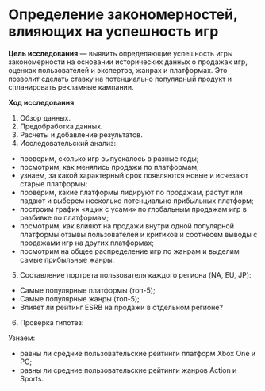 # Определение закономерностей, влияющих на успешность игр


**Цель исследования** — выявить определяющие успешность игры закономерности на основании исторических данных о продажах игр, оценках пользователей и экспертов, жанрах и платформах. Это позволит сделать ставку на потенциально популярный продукт и спланировать рекламные кампании.

**Ход исследования**

1. Обзор данных.
2. Предобработка данных.
3. Расчеты и добавление результатов.
4. Исследовательский анализ:
 * проверим, сколько игр выпускалось в разные годы;
 * посмотрим, как менялись продажи по платформам;
 * узнаем, за какой характерный срок появляются новые и исчезают старые платформы;
 * проверим, какие платформы лидируют по продажам, растут или падают и выберем несколько потенциально прибыльных платформ;
 * построим график «ящик с усами» по глобальным продажам игр в разбивке по платформам;
 * посмотрим, как влияют на продажи внутри одной популярной платформы отзывы пользователей и критиков и соотнесем выводы с продажами игр на других платформах;
 * посмотрим на общее распределение игр по жанрам и выделим самые прибыльные жанры.
5. Составление портрета пользователя каждого региона (NA, EU, JP):
  * Самые популярные платформы (топ-5);
  * Самые популярные жанры (топ-5);
  * Влияет ли рейтинг ESRB на продажи в отдельном регионе?
6. Проверка гипотез:

Узнаем:
 * равны ли средние пользовательские рейтинги платформ Xbox One и PC;
 * равны ли средние пользовательские рейтинги жанров Action и Sports.
